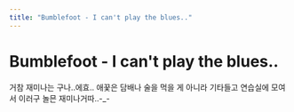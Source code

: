 ```yaml
---
title: "Bumblefoot - I can't play the blues.."
---
```

# Bumblefoot - I can't play the blues..


거참 재미나는 구나..에효..
애꿎은 담배나 술을 먹을 게 아니라 기타들고 연습실에 모여서 이러구 놀믄 재미나거따..-_-



